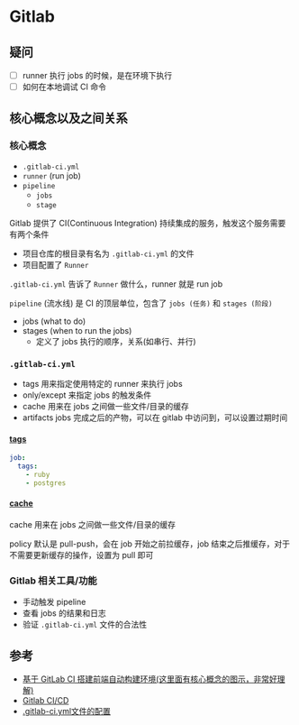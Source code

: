 # Gitlab

## 疑问

- [ ] runner 执行 jobs 的时候，是在环境下执行
- [ ] 如何在本地调试 CI 命令

## 核心概念以及之间关系

### 核心概念

- `.gitlab-ci.yml`
- `runner` (run job)
- `pipeline`
  - `jobs`
  - `stage`

Gitlab 提供了 CI(Continuous Integration) 持续集成的服务，触发这个服务需要有两个条件

- 项目仓库的根目录有名为 `.gitlab-ci.yml` 的文件
- 项目配置了 `Runner`

`.gitlab-ci.yml` 告诉了 `Runner` 做什么，runner 就是 run job

`pipeline` (流水线) 是 CI 的顶层单位，包含了 `jobs (任务)` 和 `stages (阶段)`

- jobs (what to do)
- stages (when to run the jobs)
  - 定义了 jobs 执行的顺序，关系(如串行、并行)

### `.gitlab-ci.yml`

- tags 用来指定使用特定的 runner 来执行 jobs
- only/except 来指定 jobs 的触发条件
- cache 用来在 jobs 之间做一些文件/目录的缓存
- artifacts jobs 完成之后的产物，可以在 gitlab 中访问到，可以设置过期时间

#### [tags](https://docs.gitlab.com/ee/ci/yaml/README.html#tags)

```yml
job:
  tags:
    - ruby
    - postgres
```

#### [cache](https://docs.gitlab.com/ee/ci/yaml/README.html#cache)

cache 用来在 jobs 之间做一些文件/目录的缓存

policy 默认是 pull-push，会在 job 开始之前拉缓存，job 结束之后推缓存，对于不需要更新缓存的操作，设置为 pull 即可

### Gitlab 相关工具/功能

- 手动触发 pipeline
- 查看 jobs 的结果和日志
- 验证 `.gitlab-ci.yml` 文件的合法性

## 参考

- [基于 GitLab CI 搭建前端自动构建环境(这里面有核心概念的图示，非常好理解)](https://juejin.im/post/5b470318e51d451993588415)
- [Gitlab CI/CD](https://docs.gitlab.com/ee/ci/README.html)
- [.gitlab-ci.yml文件的配置](https://docs.gitlab.com/ee/ci/yaml/README.html)
